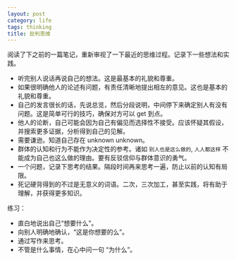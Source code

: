 ```yaml
---
layout: post
category: life
tags: thinking
title: 批判思维
---
```


阅读了下之前的一篇笔记，重新审视了一下最近的思维过程。记录下一些想法和实践。

- 听完别人说话再说自己的想法。这是最基本的礼貌和尊重。
- 如果很明确他人的论述有问题，有责任清晰地提出相左的意见。这也是基本的礼貌和尊重。
- 自己的发言很长的话，先说总览，然后分段说明，中间停下来确定别人有没有问题。这是简单可行的技巧，确保对方可以 get 到点。
- 他人的论断，自己可能会因为自己有偏见而选择性不接受。应该怀疑其假设，并搜索更多证据，分析得到自己的见解。
- 需要谦逊。知道自己存在 unknown unknown。
- 群体的认知和行为不能作为决定性的参考。诸如 `别人也是这么做的`, `人人都这样` 不能成为自己也这么做的理由。要有反驳信仰与群体意识的勇气。
- 一个问题，记录下思考的结果。隔段时间再来思考一遍，防止以前的认知有局限。
- 死记硬背得到的不过是无意义的词语。二次，三次加工，甚至实践，将有助于理解，并获得更多知识。

练习：

- 直白地说出自己“想要什么”。
- 向别人明确地确认，“这是你想要的么”。
- 通过写作来思考。 
- 不管是什么事情，在心中问一句 “为什么”。
